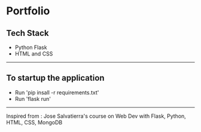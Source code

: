 # Portfolio

## Tech Stack

- Python Flask
- HTML and CSS

-------

## To startup the application

- Run 'pip insall -r requirements.txt'
- Run 'flask run'

----

Inspired from : Jose Salvatierra's course on Web Dev with Flask, Python, HTML, CSS, MongoDB
